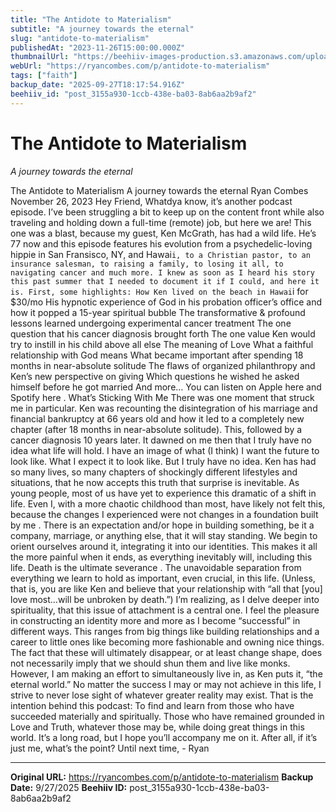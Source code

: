 ```yaml
---
title: "The Antidote to Materialism"
subtitle: "A journey towards the eternal"
slug: "antidote-to-materialism"
publishedAt: "2023-11-26T15:00:00.000Z"
thumbnailUrl: "https://beehiiv-images-production.s3.amazonaws.com/uploads/asset/file/de2817f4-a168-4759-bc5e-3d73a1e23155/materialism.jpg?t=1718474585"
webUrl: "https://ryancombes.com/p/antidote-to-materialism"
tags: ["faith"]
backup_date: "2025-09-27T18:17:54.916Z"
beehiiv_id: "post_3155a930-1ccb-438e-ba03-8ab6aa2b9af2"
---
```


# The Antidote to Materialism

*A journey towards the eternal*



The Antidote to Materialism A journey towards the eternal Ryan Combes November 26, 2023 Hey Friend, Whatdya know, it’s another podcast episode. I’ve been struggling a bit to keep up on the content front while also traveling and holding down a full-time (remote) job, but here we are! This one was a blast, because my guest, Ken McGrath, has had a wild life. He’s 77 now and this episode features his evolution from a psychedelic-loving hippie in San Fransisco, NY, and Hawai`i, to a Christian pastor, to an insurance salesman, to raising a family, to losing it all, to navigating cancer and much more. I knew as soon as I heard his story this past summer that I needed to document it if I could, and here it is. First, some highlights: How Ken lived on the beach in Hawai`i for $30/mo His hypnotic experience of God in his probation officer’s office and how it popped a 15-year spiritual bubble The transformative & profound lessons learned undergoing experimental cancer treatment The one question that his cancer diagnosis brought forth The one value Ken would try to instill in his child above all else The meaning of Love What a faithful relationship with God means What became important after spending 18 months in near-absolute solitude The flaws of organized philanthropy and Ken’s new perspective on giving Which questions he wished he asked himself before he got married And more… You can listen on Apple here and Spotify here . What’s Sticking With Me There was one moment that struck me in particular. Ken was recounting the disintegration of his marriage and financial bankruptcy at 66 years old and how it led to a completely new chapter (after 18 months in near-absolute solitude). This, followed by a cancer diagnosis 10 years later. It dawned on me then that I truly have no idea what life will hold. I have an image of what (I think) I want the future to look like. What I expect it to look like. But I truly have no idea. Ken has had so many lives, so many chapters of shockingly different lifestyles and situations, that he now accepts this truth that surprise is inevitable. As young people, most of us have yet to experience this dramatic of a shift in life. Even I, with a more chaotic childhood than most, have likely not felt this, because the changes I experienced were not changes in a foundation built by me . There is an expectation and/or hope in building something, be it a company, marriage, or anything else, that it will stay standing. We begin to orient ourselves around it, integrating it into our identities. This makes it all the more painful when it ends, as everything inevitably will, including this life. Death is the ultimate severance . The unavoidable separation from everything we learn to hold as important, even crucial, in this life. (Unless, that is, you are like Ken and believe that your relationship with “all that [you] love most…will be unbroken by death.”) I’m realizing, as I delve deeper into spirituality, that this issue of attachment is a central one. I feel the pleasure in constructing an identity more and more as I become “successful” in different ways. This ranges from big things like building relationships and a career to little ones like becoming more fashionable and owning nice things. The fact that these will ultimately disappear, or at least change shape, does not necessarily imply that we should shun them and live like monks. However, I am making an effort to simultaneously live in, as Ken puts it, “the eternal world.” No matter the success I may or may not achieve in this life, I strive to never lose sight of whatever greater reality may exist. That is the intention behind this podcast: To find and learn from those who have succeeded materially and spiritually. Those who have remained grounded in Love and Truth, whatever those may be, while doing great things in this world. It’s a long road, but I hope you’ll accompany me on it. After all, if it’s just me, what’s the point? Until next time, - Ryan

---

**Original URL:** https://ryancombes.com/p/antidote-to-materialism
**Backup Date:** 9/27/2025
**Beehiiv ID:** post_3155a930-1ccb-438e-ba03-8ab6aa2b9af2
